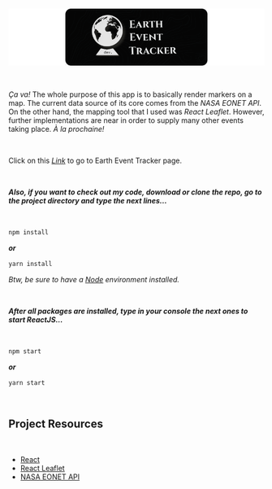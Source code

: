#

![ETTBanner](GitHubReadme.png)

</br>

_Ça va!_ The whole purpose of this app is to basically render markers on a map. The current data source of its core comes from the _NASA EONET API_. On the other hand, the mapping tool that I used was _React Leaflet_. However, further implementations are near in order to supply many other events taking place. _À la prochaine!_

</br>

Click on this _[Link](https://alileonainagas.github.io/earth-event-tracker)_ to go to Earth Event Tracker page.

</br>

**_Also, if you want to check out my code, download or clone the repo, go to the project directory and type the next lines..._**

</br>

```bash
npm install
```

**_or_**

```bash
yarn install
```

_Btw, be sure to have a [Node](https://nodejs.org/en/) environment installed._

</br>

**_After all packages are installed, type in your console the next ones to start ReactJS..._**

</br>

```bash
npm start
```

**_or_**

```bash
yarn start
```

</br>

## Project Resources

</br>

- [React](https://es.reactjs.org)
- [React Leaflet](https://react-leaflet.js.org)
- [NASA EONET API](https://eonet.sci.gsfc.nasa.gov/docs/v2.1)
